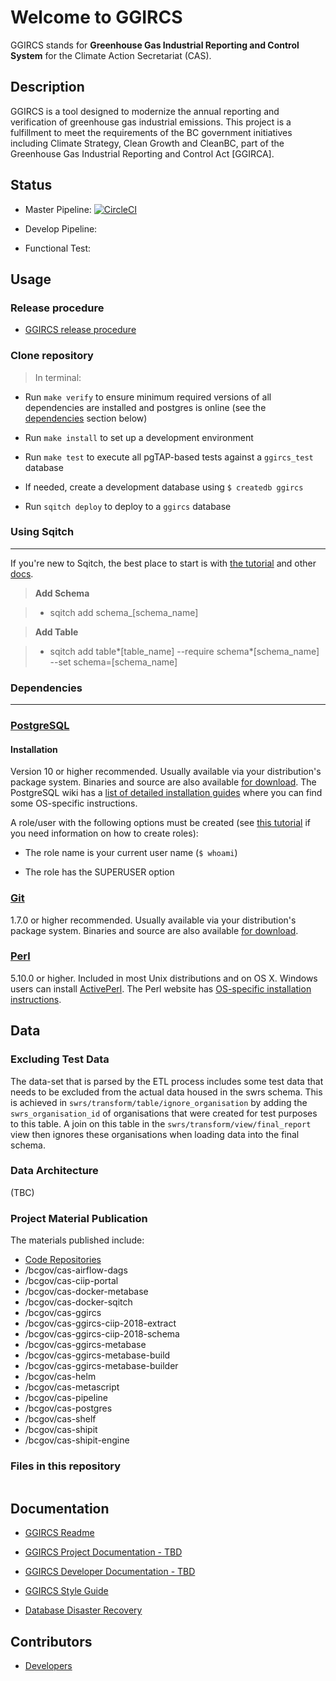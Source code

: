 # Welcome to GGIRCS

GGIRCS stands for **Greenhouse Gas Industrial Reporting and Control System** for the Climate Action Secretariat (CAS).

## Description

GGIRCS is a tool designed to modernize the annual reporting and verification of greenhouse gas industrial emissions. This project is a fulfillment to meet the requirements of the BC government initiatives including Climate Strategy, Clean Growth and CleanBC, part of the Greenhouse Gas Industrial Reporting and Control Act [GGIRCA].

## Status

- Master Pipeline: [![CircleCI](https://circleci.com/gh/bcgov/cas-ggircs/tree/master.svg?style=shield)](https://circleci.com/gh/bcgov/cas-ggircs/tree/master)

- Develop Pipeline:

- Functional Test:

## Usage

### Release procedure

- [GGIRCS release procedure](doc/Release.md)

### Clone repository

> In terminal:

- Run `make verify` to ensure minimum required versions of all dependencies are installed and postgres is online (see the [dependencies](#Dependencies) section below)

- Run `make install` to set up a development environment

- Run `make test` to execute all pgTAP-based tests against a `ggircs_test` database

- If needed, create a development database using `$ createdb ggircs`

- Run `sqitch deploy` to deploy to a `ggircs` database


### Using Sqitch

---

If you're new to Sqitch, the best place to start is with [the tutorial](https://github.com/sqitchers/sqitch/blob/master/lib/sqitchtutorial.pod) and other [docs](https://sqitch.org/docs/).

> **Add Schema**

> - sqitch add schema\_[schema_name]

> **Add Table**

> - sqitch add table*[table_name] --require schema*[schema_name] --set schema=[schema_name]

### Dependencies

---

### [PostgreSQL](http://www.postgresql.org/)

#### Installation

Version 10 or higher recommended. Usually available via your distribution's package system. Binaries and source are also available [for download](http://www.postgresql.org/download/). The PostgreSQL wiki has a [list of detailed installation guides](https://wiki.postgresql.org/wiki/Detailed_installation_guides) where you can find some OS-specific instructions.

A role/user with the following options must be created (see [this tutorial](https://tableplus.io/blog/2018/10/how-to-create-superuser-in-postgresql.html) if you need information on how to create roles):

- The role name is your current user name (`$ whoami`)

- The role has the SUPERUSER option

### [Git](http://git-scm.com)

1.7.0 or higher recommended. Usually available via your distribution's package system. Binaries and source are also available [for download](http://git-scm.com/downloads).

### [Perl](http://perl.org/)

5.10.0 or higher. Included in most Unix distributions and on OS X. Windows users can install [ActivePerl](http://www.activestate.com/activeperl/downloads). The Perl website has [OS-specific installation instructions](https://learn.perl.org/installing/).

## Data

### Excluding Test Data

The data-set that is parsed by the ETL process includes some test data that needs to be excluded from the actual data housed in the swrs schema. This is achieved in `swrs/transform/table/ignore_organisation` by adding the `swrs_organisation_id` of organisations that were created for test purposes to this table. A join on this table in the `swrs/transform/view/final_report` view then ignores these organisations when loading data into the final schema.

### Data Architecture

(TBC)

### Project Material Publication

The materials published include:

- [Code Repositories](https://github.com/bcgov?utf8=%E2%9C%93&q=cas&type=&language=)
- /bcgov/cas-airflow-dags
- /bcgov/cas-ciip-portal
- /bcgov/cas-docker-metabase
- /bcgov/cas-docker-sqitch
- /bcgov/cas-ggircs
- /bcgov/cas-ggircs-ciip-2018-extract
- /bcgov/cas-ggircs-ciip-2018-schema
- /bcgov/cas-ggircs-metabase
- /bcgov/cas-ggircs-metabase-build
- /bcgov/cas-ggircs-metabase-builder
- /bcgov/cas-helm
- /bcgov/cas-metascript
- /bcgov/cas-pipeline
- /bcgov/cas-postgres
- /bcgov/cas-shelf
- /bcgov/cas-shipit
- /bcgov/cas-shipit-engine

### Files in this repository

```

```

## Documentation

- [GGIRCS Readme](https://raw.githubusercontent.com/bcgov/cas-ggircs/develop/Readme.md)

- [GGIRCS Project Documentation - TBD](https://github.com/bcgov/cas-ggircs/wiki)

- [GGIRCS Developer Documentation - TBD](https://github.com/bcgov/cas-ggircs-docs/)

- [GGIRCS Style Guide](https://developer.gov.bc.ca/components)

- [Database Disaster Recovery](https://github.com/bcgov/cas-postgres#point-in-time-recovery)

## Contributors

- [Developers](https://github.com/bcgov/cas-ggircs/graphs/contributors)
